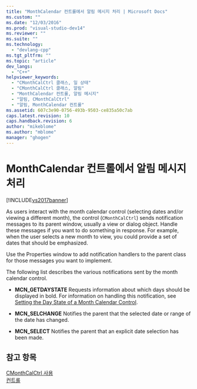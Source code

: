 ```yaml
---
title: "MonthCalendar 컨트롤에서 알림 메시지 처리 | Microsoft Docs"
ms.custom: ""
ms.date: "12/03/2016"
ms.prod: "visual-studio-dev14"
ms.reviewer: ""
ms.suite: ""
ms.technology: 
  - "devlang-cpp"
ms.tgt_pltfrm: ""
ms.topic: "article"
dev_langs: 
  - "C++"
helpviewer_keywords: 
  - "CMonthCalCtrl 클래스, 일 상태"
  - "CMonthCalCtrl 클래스, 알림"
  - "MonthCalendar 컨트롤, 알림 메시지"
  - "알림, CMonthCalCtrl"
  - "알림, MonthCalendar 컨트롤"
ms.assetid: 607c3e90-0756-493b-9503-ce835a50c7ab
caps.latest.revision: 10
caps.handback.revision: 6
author: "mikeblome"
ms.author: "mblome"
manager: "ghogen"
---
```

# MonthCalendar 컨트롤에서 알림 메시지 처리
[!INCLUDE[vs2017banner](../assembler/inline/includes/vs2017banner.md)]

As users interact with the month calendar control \(selecting dates and\/or viewing a different month\), the control \(`CMonthCalCtrl`\) sends notification messages to its parent window, usually a view or dialog object.  Handle these messages if you want to do something in response.  For example, when the user selects a new month to view, you could provide a set of dates that should be emphasized.  
  
 Use the Properties window to add notification handlers to the parent class for those messages you want to implement.  
  
 The following list describes the various notifications sent by the month calendar control.  
  
-   **MCN\_GETDAYSTATE** Requests information about which days should be displayed in bold.  For information on handling this notification, see [Setting the Day State of a Month Calendar Control](../mfc/setting-the-day-state-of-a-month-calendar-control.md).  
  
-   **MCN\_SELCHANGE** Notifies the parent that the selected date or range of the date has changed.  
  
-   **MCN\_SELECT** Notifies the parent that an explicit date selection has been made.  
  
## 참고 항목  
 [CMonthCalCtrl 사용](../mfc/using-cmonthcalctrl.md)   
 [컨트롤](../mfc/controls-mfc.md)